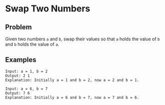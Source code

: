 # Swap Two Numbers

## Problem
Given two numbers `a` and `b`, swap their values so that `a` holds the value of `b` and `b` holds the value of `a`.

## Examples
```
Input: a = 1, b = 2
Output: 2 1
Explanation: Initially a = 1 and b = 2, now a = 2 and b = 1.

Input: a = 6, b = 7
Output: 7 6
Explanation: Initially a = 6 and b = 7, now a = 7 and b = 6.
```

